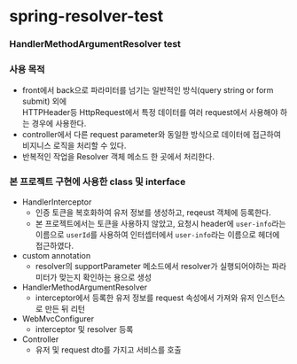 # spring-resolver-test
### HandlerMethodArgumentResolver test

### 사용 목적
- front에서 back으로 파라미터를 넘기는 일반적인 방식(query string or form submit) 외에  
  HTTPHeader등 HttpRequest에서 특정 데이터를 여러 request에서 사용해야 하는 경우에 사용한다.
- controller에서 다른 request parameter와 동일한 방식으로 데이터에 접근하여 비지니스 로직을 처리할 수 있다.
- 반복적인 작업을 Resolver 객체 메소드 한 곳에서 처리한다.

### 본 프로젝트 구현에 사용한 class 및 interface
- HandlerInterceptor
  - 인증 토큰을 복호화하여 유저 정보를 생성하고, reqeust 객체에 등록한다.
  - 본 프로젝트에서는 토큰을 사용하지 않았고, 요청시 header에 `user-info`라는 이름으로 `userId`를 사용하여 인터셉터에서 `user-info`라는 이름으로 헤더에 접근하였다.
- custom annotation
  - resolver의 supportParameter 메소드에서 resolver가 실행되어야하는 파라미터가 맞는지 확인하는 용으로 생성
- HandlerMethodArgumentResolver
  - interceptor에서 등록한 유저 정보를 request 속성에서 가져와 유저 인스턴스로 만든 뒤 리턴
- WebMvcConfigurer
  - interceptor 및 resolver 등록
- Controller
  - 유저 및 request dto를 가지고 서비스를 호출
